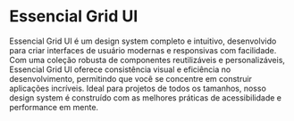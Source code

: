 
# Essencial Grid UI

Essencial Grid UI é um design system completo e intuitivo, desenvolvido para criar interfaces de usuário modernas e responsivas com facilidade.
Com uma coleção robusta de componentes reutilizáveis e personalizáveis, Essencial Grid UI oferece consistência visual e eficiência no desenvolvimento, permitindo que você se concentre em construir aplicações incríveis. Ideal para projetos de todos os tamanhos, nosso design system é construído com as melhores práticas de acessibilidade e performance em mente.

